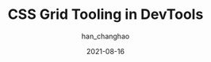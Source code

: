---
author: han_changhao
date: 2021-08-16
publisher: chromiumdev
tags:
  - user-agents
  - tooling
  - css
  - layout
target_url: https://developer.chrome.com/blog/css-grid-tooling/
title: CSS Grid Tooling in DevTools
---